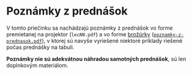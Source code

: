 Poznámky z prednášok
====================

V tomto priečinku sa nachádzajú poznámky z prednášok vo forme premietanej
na projektor (<code>lec<var>NN</var>.pdf</code>)
a vo forme [brožúrky](poznamky-z-prednasok.pdf) ([`poznamky-z-prednasok.pdf`](poznamky-z-prednasok.pdf)),
v ktorej sú navyše vyriešené niektoré príklady
riešené počas prednášky na tabuli.

**Poznámky nie sú adekvátnou náhradou samotných prednášok**,
sú len doplnkovým materiálom.